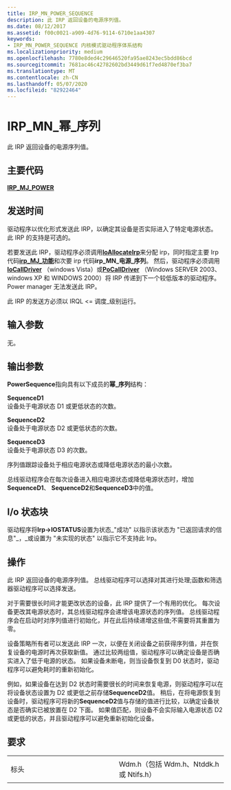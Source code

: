 ```yaml
---
title: IRP_MN_POWER_SEQUENCE
description: 此 IRP 返回设备的电源序列值。
ms.date: 08/12/2017
ms.assetid: f00c0021-a909-4d76-9114-6710e1aa4307
keywords:
- IRP_MN_POWER_SEQUENCE 内核模式驱动程序体系结构
ms.localizationpriority: medium
ms.openlocfilehash: 7780e8ded4c29646520fa95ae8243ec5bdd86bcd
ms.sourcegitcommit: 7681ac46c42782602bd3449d61f7ed4870ef3ba7
ms.translationtype: MT
ms.contentlocale: zh-CN
ms.lasthandoff: 05/07/2020
ms.locfileid: "82922464"
---
```

# <a name="irp_mn_power_sequence"></a>IRP\_MN\_幂\_序列


此 IRP 返回设备的电源序列值。

<a name="major-code"></a>主要代码
----------

[**IRP\_MJ\_POWER**](irp-mj-power.md)

<a name="when-sent"></a>发送时间
---------

驱动程序以优化形式发送此 IRP，以确定其设备是否实际进入了特定电源状态。 此 IRP 的支持是可选的。

若要发送此 IRP，驱动程序必须调用[**IoAllocateIrp**](https://docs.microsoft.com/windows-hardware/drivers/ddi/wdm/nf-wdm-ioallocateirp)来分配 irp，同时指定主要 Irp 代码[**irp\_MJ\_功能**](irp-mj-power.md)和次要 irp 代码**irp\_MN\_电源\_序列**。 然后，驱动程序必须调用[**IoCallDriver**](https://docs.microsoft.com/windows-hardware/drivers/ddi/wdm/nf-wdm-iocalldriver) （windows Vista）或[**PoCallDriver**](https://docs.microsoft.com/windows-hardware/drivers/ddi/ntifs/nf-ntifs-pocalldriver) （Windows SERVER 2003、windows XP 和 WINDOWS 2000）将 IRP 传递到下一个较低版本的驱动程序。 Power manager 无法发送此 IRP。

此 IRP 的发送方必须以 IRQL &lt;= 调度\_级别运行。

## <a name="input-parameters"></a>输入参数


无。

## <a name="output-parameters"></a>输出参数


**PowerSequence**指向具有以下成员的**幂\_序列**结构：

<a href="" id="sequenced1"></a>**SequenceD1**  
设备处于电源状态 D1 或更低状态的次数。

<a href="" id="sequenced2"></a>**SequenceD2**  
设备处于电源状态 D2 或更低状态的次数。

<a href="" id="sequenced3"></a>**SequenceD3**  
设备处于电源状态 D3 的次数。

序列值跟踪设备处于相应电源状态或降低电源状态的最小次数。

总线驱动程序会在每次设备进入相应电源状态或降低电源状态时，增加**SequenceD1**、 **SequenceD2**和**SequenceD3**中的值。

## <a name="io-status-block"></a>I/o 状态块


驱动程序将**Irp-&gt;IOSTATUS**设置为状态\_"成功" 以指示该状态为 "已返回请求的信息"\_，\_或设置为 "未实现的状态" 以指示它不支持此 Irp。

<a name="operation"></a>操作
---------

此 IRP 返回设备的电源序列值。 总线驱动程序可以选择对其进行处理;函数和筛选器驱动程序可以选择发送。

对于需要很长时间才能更改状态的设备，此 IRP 提供了一个有用的优化。 每次设备更改其电源状态时，其总线驱动程序会递增该电源状态的序列值。 总线驱动程序会在启动时对序列值进行初始化，并在此后持续递增这些值;不需要将其重置为零。

设备策略所有者可以发送此 IRP 一次，以便在关闭设备之前获得序列值，并在恢复设备的电源时再次获取新值。 通过比较两组值，驱动程序可以确定设备是否确实进入了低于电源的状态。 如果设备未断电，则当设备恢复到 D0 状态时，驱动程序可以避免耗时的重新初始化。

例如，如果设备在达到 D2 状态时需要很长的时间来恢复电源，则驱动程序可以在将设备状态设置为 D2 或更低之前存储**SequenceD2**值。 稍后，在将电源恢复到设备时，驱动程序可将新的**SequenceD2**值与存储的值进行比较，以确定设备状态是否确实已被放置在 D2 下面。 如果值匹配，则设备不会实际输入电源状态 D2 或更低的状态，并且驱动程序可以避免重新初始化设备。

<a name="requirements"></a>要求
------------

<table>
<colgroup>
<col width="50%" />
<col width="50%" />
</colgroup>
<tbody>
<tr class="odd">
<td><p>标头</p></td>
<td>Wdm.h（包括 Wdm.h、Ntddk.h 或 Ntifs.h）</td>
</tr>
</tbody>
</table>

 

 




